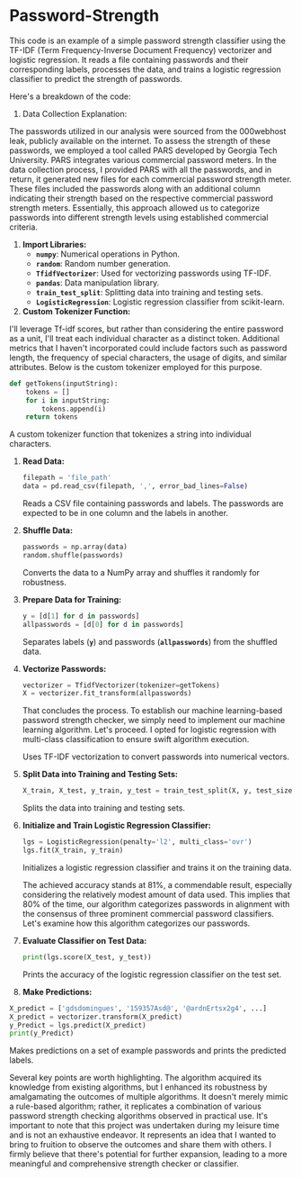 # Password-Strength

This code is an example of a simple password strength classifier using the TF-IDF (Term Frequency-Inverse Document Frequency) vectorizer and logistic regression. It reads a file containing passwords and their corresponding labels, processes the data, and trains a logistic regression classifier to predict the strength of passwords.

Here's a breakdown of the code:

1. Data Collection Explanation:

The passwords utilized in our analysis were sourced from the 000webhost leak, publicly available on the internet. To assess the strength of these passwords, we employed a tool called PARS developed by Georgia Tech University. PARS integrates various commercial password meters. In the data collection process, I provided PARS with all the passwords, and in return, it generated new files for each commercial password strength meter. These files included the passwords along with an additional column indicating their strength based on the respective commercial password strength meters. Essentially, this approach allowed us to categorize passwords into different strength levels using established commercial criteria.

1. **Import Libraries:**
    - **`numpy`**: Numerical operations in Python.
    - **`random`**: Random number generation.
    - **`TfidfVectorizer`**: Used for vectorizing passwords using TF-IDF.
    - **`pandas`**: Data manipulation library.
    - **`train_test_split`**: Splitting data into training and testing sets.
    - **`LogisticRegression`**: Logistic regression classifier from scikit-learn.
2. **Custom Tokenizer Function:**

I'll leverage Tf-idf scores, but rather than considering the entire password as a unit, I'll treat each individual character as a distinct token. Additional metrics that I haven't incorporated could include factors such as password length, the frequency of special characters, the usage of digits, and similar attributes. Below is the custom tokenizer employed for this purpose.

```python
def getTokens(inputString):
    tokens = []
    for i in inputString:
        tokens.append(i)
    return tokens
```

A custom tokenizer function that tokenizes a string into individual characters.

1. **Read Data:**
    
    ```python
    filepath = 'file_path'
    data = pd.read_csv(filepath, ',', error_bad_lines=False)
    ```
    
    Reads a CSV file containing passwords and labels. The passwords are expected to be in one column and the labels in another.
    
2. **Shuffle Data:**
    
    ```python
    passwords = np.array(data)
    random.shuffle(passwords)
    ```
    
    Converts the data to a NumPy array and shuffles it randomly for robustness.
    
3. **Prepare Data for Training:**
    
    ```python
    y = [d[1] for d in passwords]
    allpasswords = [d[0] for d in passwords]
    ```
    
    Separates labels (**`y`**) and passwords (**`allpasswords`**) from the shuffled data.
    
4. **Vectorize Passwords:**
    
    ```python
    vectorizer = TfidfVectorizer(tokenizer=getTokens)
    X = vectorizer.fit_transform(allpasswords)
    ```
    
    That concludes the process. To establish our machine learning-based password strength checker, we simply need to implement our machine learning algorithm. Let's proceed. I opted for logistic regression with multi-class classification to ensure swift algorithm execution.
    
    Uses TF-IDF vectorization to convert passwords into numerical vectors.
    
5. **Split Data into Training and Testing Sets:**
    
    ```python
    X_train, X_test, y_train, y_test = train_test_split(X, y, test_size=0.20, random_state=42)
    ```
    
    Splits the data into training and testing sets.
    
6. **Initialize and Train Logistic Regression Classifier:**
    
    ```python
    lgs = LogisticRegression(penalty='l2', multi_class='ovr')
    lgs.fit(X_train, y_train)
    ```
    
    Initializes a logistic regression classifier and trains it on the training data.
    
    The achieved accuracy stands at 81%, a commendable result, especially considering the relatively modest amount of data used. This implies that 80% of the time, our algorithm categorizes passwords in alignment with the consensus of three prominent commercial password classifiers. Let's examine how this algorithm categorizes our passwords.
    
7. **Evaluate Classifier on Test Data:**
    
    ```python
    print(lgs.score(X_test, y_test))
    ```
    
    Prints the accuracy of the logistic regression classifier on the test set.
    
8. **Make Predictions:**
    

```python
X_predict = ['gdsdomingues', '159357Asd@', '@ardnErtsx2g4', ...]
X_predict = vectorizer.transform(X_predict)
y_Predict = lgs.predict(X_predict)
print(y_Predict)
```

Makes predictions on a set of example passwords and prints the predicted labels.

Several key points are worth highlighting. The algorithm acquired its knowledge from existing algorithms, but I enhanced its robustness by amalgamating the outcomes of multiple algorithms. It doesn't merely mimic a rule-based algorithm; rather, it replicates a combination of various password strength checking algorithms observed in practical use. It's important to note that this project was undertaken during my leisure time and is not an exhaustive endeavor. It represents an idea that I wanted to bring to fruition to observe the outcomes and share them with others. I firmly believe that there's potential for further expansion, leading to a more meaningful and comprehensive strength checker or classifier.
